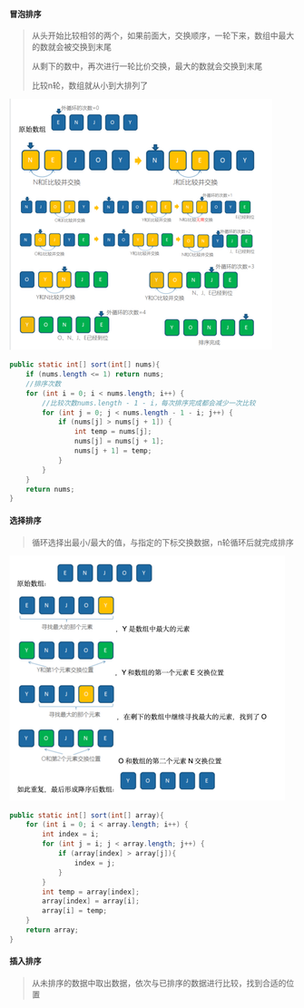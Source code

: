 #### 冒泡排序

> 从头开始比较相邻的两个，如果前面大，交换顺序，一轮下来，数组中最大的数就会被交换到末尾
>
> 从剩下的数中，再次进行一轮比价交换，最大的数就会交换到末尾
>
> 比较n轮，数组就从小到大排列了

​	<img src="../images/bubble_sort.png" alt="bubble_sort" style="zoom:50%; le" />

```java
public static int[] sort(int[] nums){
    if (nums.length <= 1) return nums;
  	//排序次数
    for (int i = 0; i < nums.length; i++) {
      	//比较次数nums.length - 1 - i，每次排序完成都会减少一次比较
        for (int j = 0; j < nums.length - 1 - i; j++) {
            if (nums[j] > nums[j + 1]) {
                int temp = nums[j];
                nums[j] = nums[j + 1];
                nums[j + 1] = temp;
            }
        }
    }
    return nums;
}
```

#### 选择排序

> 循环选择出最小/最大的值，与指定的下标交换数据，n轮循环后就完成排序

​	<img src="../images/selection_sort.png" alt="selection_sort" style="zoom:50%;" />

```java
public static int[] sort(int[] array){
    for (int i = 0; i < array.length; i++) {
        int index = i;
        for (int j = i; j < array.length; j++) {
            if (array[index] > array[j]){
                index = j;
            }
        }
        int temp = array[index];
        array[index] = array[i];
        array[i] = temp;
    }
    return array;
}
```

#### 插入排序

> 从未排序的数据中取出数据，依次与已排序的数据进行比较，找到合适的位置
